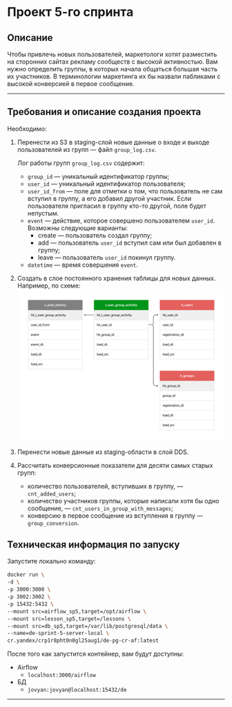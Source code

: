 # Проект 5-го спринта
## Описание
Чтобы привлечь новых пользователей, маркетологи хотят разместить на сторонних сайтах рекламу сообществ с высокой активностью. Вам нужно определить группы, в которых начала общаться большая часть их участников. В терминологии маркетинга их бы назвали пабликами с высокой конверсией в первое сообщение.

---

## Требования и описание создания проекта

Необходимо:

1. Перенести из S3 в staging-слой новые данные о входе и выходе пользователей из групп — файл `group_log.csv`.
    
    Лог работы групп `group_log.csv` содержит:
    
    - `group_id` — уникальный идентификатор группы;
    - `user_id` — уникальный идентификатор пользователя;
    - `user_id_from` — поле для отметки о том, что пользователь не сам вступил в группу, а его добавил другой участник. Если пользователя пригласил в группу кто-то другой, поле будет непустым.
    - `event` — действие, которое совершено пользователем `user_id`. Возможны следующие варианты:
        - create — пользователь создал группу;
        - add — пользователь `user_id` вступил сам или был добавлен в группу;
        - leave — пользователь `user_id` покинул группу.
    - `datetime` — время совершения `event`.
2. Создать в слое постоянного хранения таблицы для новых данных. Например, по схеме:
![схема](image/image.png)
3. Перенести новые данные из staging-области в слой DDS.
4. Рассчитать конверсионные показатели для десяти самых старых групп:
    - количество пользователей, вступивших в группу, — `cnt_added_users`;
    - количество участников группы, которые написали хотя бы одно сообщение, — `cnt_users_in_group_with_messages`;
    - конверсию в первое сообщение из вступления в группу — `group_conversion`.

## Техническая информация по запуску
Запустите локально команду:
```bash
docker run \
-d \
-p 3000:3000 \
-p 3002:3002 \
-p 15432:5432 \
--mount src=airflow_sp5,target=/opt/airflow \
--mount src=lesson_sp5,target=/lessons \
--mount src=db_sp5,target=/var/lib/postgresql/data \
--name=de-sprint-5-server-local \
cr.yandex/crp1r8pht0n0gl25aug1/de-pg-cr-af:latest
```

После того как запустится контейнер, вам будут доступны:
- Airflow
	- `localhost:3000/airflow`
- БД
	- `jovyan:jovyan@localhost:15432/de`
---